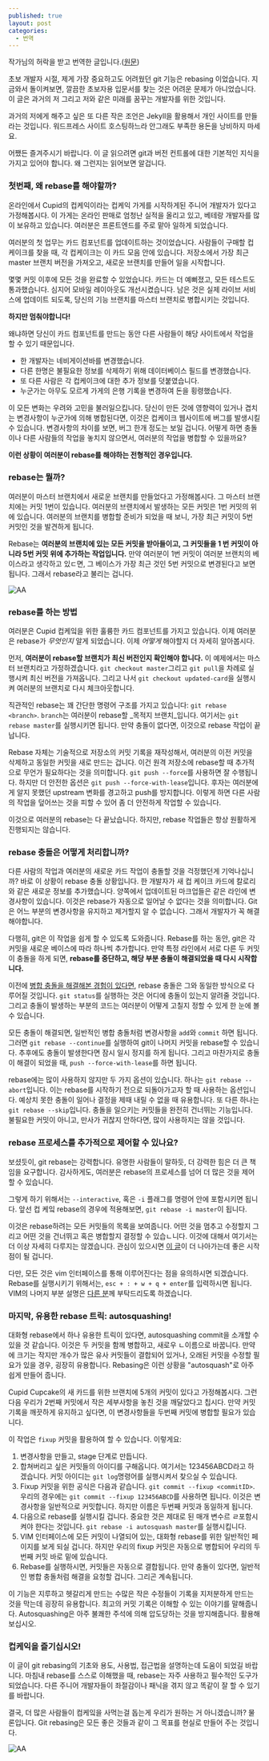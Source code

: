 ```yaml
---
published: true
layout: post
categories:
  - 번역
---
```

작가님의 허락을 받고 번역한 글입니다.([원문](https://www.maxwellantonucci.com/posts/2017/09/24/the-git-rebase-introduction-i-wish-i'd-had/))

초보 개발자 시절, 제게 가장 중요하고도 어려웠던 git 기능은 rebasing 이었습니다. 지금와서 돌이켜보면, 깔끔한 초보자용 입문서를 찾는 것은 어려운 문제가 아니었습니다. 이 글은 과거의 저 그리고 저와 같은 미래를 꿈꾸는 개발자를 위한 것입니다.

과거의 저에게 해주고 싶은 또 다른 작은 조언은 Jekyll을 활용해서 개인 사이트를 만들라는 것입니다. 워드프레스 사이트 호스팅하느라 안그래도 부족한 용돈을 낭비하지 마세요.

어쨌든 즐겨주시기 바랍니다. 이 글 읽으려면 git과 버전 컨트롤에 대한 기본적인 지식을 가지고 있어야 합니다. 왜 그런지는 읽어보면 알겁니다.

### 첫번째, 왜 rebase를 해야할까?

온라인에서 Cupid의 컵케익이라는 컵케익 가게를 시작하게된 주니어 개발자가 있다고 가정해봅시다. 이 가게는 온라인 판매로 엄청난 실적을 올리고 있고, 베테랑 개발자를 많이 보유하고 있습니다. 여러분은 프론트엔드를 주로 맡아 일하게 되었습니다.

여러분의 첫 업무는 카드 컴포넌트를 업데이트하는 것이었습니다. 사람들이 구매할 컵 케이크를 찾을 때, 각 컵케이크는 이 카드 모음 안에 있습니다. 저장소에서 가장 최근 master 브랜치 버전을 가져오고, 새로운 브랜치를 만들어 일을 시작합니다.

몇몇 커밋 이후에 모든 것을 완료할 수 있었습니다. 카드는 더 예뻐졌고, 모든 테스트도 통과했습니다. 심지어 모바일 레이아웃도 개선시켰습니다. 남은 것은 실제 라이브 서비스에 업데이트 되도록, 당신의 기능 브랜치를 마스터 브랜치로 병합시키는 것입니다.

**하지만 멈춰야합니다!**

왜냐하면 당신이 카드 컴포넌트를 만드는 동안 다른 사람들이 해당 사이트에서 작업을 할 수 있기 때문입니다.

* 한 개발자는 네비게이션바를 변경했습니다.
* 다른 한명은 불필요한 정보를 삭제하기 위해 데이터베이스 필드를 변경했습니다.
* 또 다른 사람은 각 컵케이크에 대한 추가 정보를 덧붙였습니다.
* 누군가는 아무도 모르게 가게의 은행 기록을 변경하여 돈을 횡령했습니다.

이 모든 변화는 우려와 고민을 불러일으킵니다. 당신이 만든 것에 영향력이 있거나 겹치는 변경사항이 누군가에 의해 병합된다면, 이것은 컵케이크 웹사이트에 버그를 발생시킬 수 있습니다. 변경사항의 차이를 보면, 버그 한개 정도는 보일 겁니다. 어떻게 하면 충돌이나 다른 사람들의 작업을 놓치지 않으면서, 여러분의 작업을 병합할 수 있을까요?

**이런 상황이 여러분이 rebase를 해야하는 전형적인 경우입니다.**

### rebase는 뭘까?

여러분이 마스터 브랜치에서 새로운 브랜치를 만들었다고 가정해봅시다. 그 마스터 브랜치에는 커밋 1번이 있습니다. 여러분의 브랜치에서 발생하는 모든 커밋은 1번 커밋의 위에 있습니다.
 여러분의 브랜치를 병합할 준비가 되었을 때 보니, 가장 최근 커밋이 5번 커밋인 것을 발견하게 됩니다.

Rebase는 **여러분의 브랜치에 있는 모든 커밋을 받아들이고, 그 커밋들을 1 번 커밋이 아니라 5번 커밋 위에 추가하는 작업입니다.** 만약 여러분이 1번 커밋이 여러분 브랜치의 베이스라고 생각하고 있ㄷ면, 그 베이스가 가장 최근 것인 5번 커밋으로 변경된다고 보면 됩니다. 그래서 rebase라고 불리는 겁니다.

![AA](https://thepracticaldev.s3.amazonaws.com/i/7qzryt6xov0hcsmek83n.jpg)

### rebase를 하는 방법

여러분은 Cupid 컵케잌을 위한 훌륭한 카드 컴포넌트를 가지고 있습니다. 이제 여러분은 rebase가 _무엇인지_ 알게 되었습니다. 이제 _어떻게_ 해야할지 더 자세히 알아봅시다.

먼저, **여러분이 rebase할 브랜치가 최신 버전인지 확인해야 합니다.** 이 예제에서는 마스터 브랜치라고 가정하겠습니다. `git checkout master`그리고 `git pull`을 차례로 실행시켜 최신 버전을 가져옵니다. 그리고 나서 `git checkout updated-card`을 실행시켜 여러분의 브랜치로 다시 체크아웃합니다.

직관적인 rebase는 꽤 간단한 명령어 구조를 가지고 있습니다: `git rebase <branch>`. `branch`는 여러분이 rebase할 _목적지 브랜치_입니다.  여기서는 `git rebase master`를 실행시키면 됩니다. 만약 충돌이 없다면, 이것으로 rebase 작업이 끝납니다.

Rebase 자체는 기술적으로 저장소의 커밋 기록을 재작성해서, 여러분의 이전 커밋을 삭제하고 동일한 커밋을 새로 만드는 겁니다. 이건 원격 저장소에 rebase할 때 추가적으로 무언가 필요하다는 것을 의미합니다. `git push --force`를 사용하면 잘 수행됩니다. 하지만 더 안전한 옵션은 `git push --force-with-lease`입니다. 후자는 여러분에게 알지 못했던 upstream 변화를 경고하고 push를 방지합니다. 이렇게 하면 다른 사람의 작업을 덮어쓰는 것을 피할 수 있어 좀 더 안전하게 작업할 수 있습니다.

이것으로 여러분의 rebase는 다 끝났습니다. 하지만, rebase 작업들은 항상 원활하게 진행되지는 않습니다.

### rebase 충돌은 어떻게 처리합니까?

다른 사람의 작업과 여러분의 새로운 카드 작업이 충돌할 것을 걱정했던게 기억나십니까? 바로 이 상황이 rebase 충돌 상황입니다. 한 개발자가 새 컵 케이크 카드에 칼로리와 같은 새로운 정보를 추가했습니다. 양쪽에서 업데이트된 마크업들은 같은 라인에 변경사항이 있습니다. 이것은 rebase가 자동으로 일어날 수 없다는 것을 의미합니다. Git은 어느 부분의 변경사항을 유지하고 제거할지 알 수 없습니다. 그래서 개발자가 꼭 해결해야합니다.

다행히, git은 이 작업을 쉽게 할 수 있도록 도와줍니다. Rebase를 하는 동안, git은 각 커밋을 새로운 베이스에 따라 하나씩 추가합니다. 만약 특정 라인에서 서로 다른 두 커밋이 충돌을 하게 되면, **rebase를 중단하고, 해당 부분 충돌이 해결되었을 때 다시 시작합니다.**

이전에 [병합 충돌을 해결해본 경험이 있다면](https://help.github.com/articles/resolving-a-merge-conflict-using-the-command-line/), rebase 충돌은 그와 동일한 방식으로 다루어질 것입니다. `git status`를 실행하는 것은 어디에 충돌이 있는지 알려줄 것입니다. 그리고 충돌이 발생하는 부분의 코드는 여러분이 어떻게 고칠지 정할 수 있게 한 눈에 볼 수 있습니다.

모든 충돌이 해결되면, 일반적인 병합 충돌처럼 변경사항을 `add`와 `commit` 하면 됩니다. 그러면 `git rebase --continue`를 실행하여 git이 나머지 커밋을 rebase할 수 있습니다. 추후에도 충돌이 발생한다면 잠시 일시 정지를 하게 됩니다. 그리고 마찬가지로 충돌이 해결이 되었을 때, `push --force-with-lease`를 하면 됩니다.

rebase에는 많이 사용하지 않지만 두 가지 옵션이 있습니다. 하나는 `git rebase --abort`입니다. 이는 rebase를 시작하기 전으로 되돌아가고자 할 때 사용하는 옵션입니다. 예상치 못한 충돌이 일어나 결정을 제때 내릴 수 없을 때 유용합니다. 또 다른 하나는 `git rebase --skip`입니다. 충돌을 일으키는 커밋들을 완전히 건너뛰는 기능입니다. 불필요한 커밋이 아니고, 만사가 귀찮지 안하다면, 많이 사용하지는 않을 것입니다.

### rebase 프로세스를 추가적으로 제어할 수 있나요?

보셨듯이, git rebase는 강력합니다. 유명한 사람들이 말하듯, 더 강력한 힘은 더 큰 책임을 요구합니다. 감사하게도, 여러분은 rebase의 프로세스를 넘어 더 많은 것을 제어할 수 있습니다.

그렇게 하기 위해서는 `--interactive`, 혹은 `-i` 플래그를 명령어 안에 포함시키면 됩니다. 앞선 컵 케잌 rebase의 경우에 적용해보면, `git rebase -i master`이 됩니다.

이것은 rebase하려는 모든 커밋들의 목록을 보여줍니다. 어떤 것을 멈추고 수정할지 그리고 어떤 것을 건너뛰고 혹은 병합할지 결정할 수 있습ㄴ니다. 이것에 대해서 여기서는 더 이상 자세히 다루지는 않겠습니다. 관심이 있으시면 [이 글](https://robots.thoughtbot.com/git-interactive-rebase-squash-amend-rewriting-history)이 더 나아가는데 좋은 시작점이 될 겁니다.

다만, 모든 것은 vim 인터페이스를 통해 이루어진다는 점을 유의하시면 되겠습니다. Rebase를 실행시키기 위해서는, `esc + : + w + q + enter`를 입력하시면 됩니다.  VIM의 나머지 부분 설명은 [다른 분](https://www.learnenough.com/text-editor-tutorial#sec-vim)께 부탁드리도록 하겠습니다.

### 마지막, 유용한 rebase 트릭: autosquashing!

대화형 rebase에서 하나 유용한 트릭이 있다면, autosquashing commit을 소개할 수 있을 것 같습니다. 이것은 두 커밋을 함께 병합하고, 새로우 ㄴ이름으로 바꿉니다. 만약에 크기는 작지만 개수가 많은 유사 커밋들이 결합되어 있거나, 오래된 커밋을 수정할 필요가 있을 경우, 굉장히 유용합니다. Rebasing은 이런 상황을 "autosquash"로 아주 쉽게 만들어 줍니다.

Cupid Cupcake의 새 카드를 위한 브랜치에 5개의 커밋이 있다고 가정해봅시다. 그런 다음 우리가 2번째 커밋에서 작은 세부사항을 놓친 것을 깨달았다고 칩시다. 만약 커밋 기록을 깨끗하게 유지하고 싶다면, 이 변경사항들을 두번째 커밋에 병합할 필요가 있습니다.

이 작업은 `fixup` 커밋을 활용하여 할 수 있습니다. 이렇게요:

1. 변경사항을 만들고, stage 단계로 만듭니다.
2. 합쳐버리고 싶은 커밋들의 아이디를 구해옵니다. 여기서는 123456ABCD라고 하겠습니다. 커밋 아이디는 `git log`명령어를 실행시켜서 찾으실 수 있습니다.
3. Fixup 커밋을 위한 공식은 다음과 같습니다. `git commit --fixup <commitID>`. 우리의 경우에는 `git commit --fixup 123456ABCD`를 사용하면 됩니다. 이것은 변경사항을 일반적으로 커밋합니다. 하지만 이름은 두번째 커밋과 동일하게 됩니다.
4. 다음으로 rebase를 실행시킬 겁니다. 중요한 것은 제대로 된 매개 변수르 ㄹ포함시켜야 한다는 것입니다. `git rebase -i autosquash master`를 실행시킵니다.
5. VIM 인터페이스에 모든 커밋이 나열되어 있는, 대화형 rebase를 위한 일반적인 페이지를 보게 되실 겁니다. 하지만 우리의 fixup 커밋은 자동으로 병합되어 우리의 두번째 커밋 바로 밑에 있습니다.
6. Rebase를 실행하시면, 커밋들은 자동으로 결합됩니다. 만약 충돌이 있다면, 일반적인 병합 충돌처럼 해결을 요청할 겁니다. 그리곤 계속됩니다.

이 기능은 지루하고 헷갈리게 만드는 수많은 작은 수정들이 기록을 지저분하게 만드는 것을 막는데 굉장히 유용합니다. 최고의 커밋 기록은 이해할 수 있는 이야기를 말해줍니다. Autosquashing은 아주 불쾌한 주석에 의해 압도당하는 것을 방지해줍니다. 활용해보십시오.

### 컵케익을 즐기십시오!

이 글이 git rebasing의 기초와 용도, 사용법, 접근법을 설명하는데 도움이 되었길 바랍니다. 마침내 rebase를 스스로 이해했을 때, rebase는 자주 사용하고 필수적인 도구가 되었습니다. 다른 주니어 개발자들이 좌절감이나 패닉을 겪지 않고 똑같이 잘 할 수 있기를 바랍니다.

결국, 더 많은 사람들이 컴케잌을 사먹는걸 돕는게 우리가 원하는 거 아니겠습니까? 물론입니다. Git rebasing은 모든 좋은 것들과 같이 그 목표를 현실로 만들어 주는 것입니다.

![AA](https://thepracticaldev.s3.amazonaws.com/i/m0k03vwnvd76m5uj4vos.jpg)
